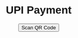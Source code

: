 <!DOCTYPE html>
<html lang="en">
<head>
<meta charset="UTF-8">
<meta name="viewport" content="width=device-width, initial-scale=1.0">
<title>UPI Payment</title>
<style>
  body {
    font-family: Arial, sans-serif;
    text-align: center;
  }
  #scanner-img {
    width: 200px; /* Adjust the size as needed */
    height: auto;
  }
  #timer {
    font-size: 18px;
    margin-top: 10px;
  }
</style>
</head>
<body>
  <h1>UPI Payment</h1>
  <button id="scanner-btn" onclick="startScanner()">Scan QR Code</button>
  <br>
  <img src="payment.jpg" id="scanner-img" style="display: none;">
  <div id="timer"></div>

<script>
  function startScanner() {
    document.getElementById('scanner-img').style.display = 'inline';
    document.getElementById('scanner-btn').style.display = 'none';
    var timer = 600; // 10 minutes in seconds
    var countdown = setInterval(function() {
      timer--;
      var minutes = Math.floor(timer / 60);
      var seconds = timer % 60;
      document.getElementById('timer').innerHTML = 'Scanner available for ' + minutes + ' minutes and ' + seconds + ' seconds.';
      if (timer <= 0) {
        clearInterval(countdown);
        document.getElementById('scanner-img').style.display = 'none';
        document.getElementById('scanner-btn').style.display = 'inline';
        document.getElementById('timer').innerHTML = 'Scanner session expired. Please click to regenerate.';
      }
    }, 1000);
  }
</script>

</body>
</html>
